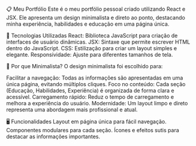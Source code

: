 📋 Meu Portfólio
Este é o meu portfólio pessoal criado utilizando React e JSX. Ele apresenta um design minimalista e direto ao ponto, destacando minha experiência, habilidades e educação em uma página única.

🚀 Tecnologias Utilizadas
React: Biblioteca JavaScript para criação de interfaces de usuário dinâmicas.
JSX: Sintaxe que permite escrever HTML dentro do JavaScript.
CSS: Estilização para criar um layout simples e elegante.
Responsividade: Ajuste para diferentes tamanhos de tela.

🎨 Por que Minimalista?
O design minimalista foi escolhido para:

Facilitar a navegação: Todas as informações são apresentadas em uma única página, evitando múltiplos cliques.
Foco no conteúdo: Cada seção (Educação, Habilidades, Experiência) é organizada de forma clara e acessível.
Carregamento rápido: Reduz o tempo de carregamento e melhora a experiência do usuário.
Modernidade: Um layout limpo e direto representa uma abordagem mais profissional e atual.

🖥️ Funcionalidades
Layout em página única para fácil navegação.
Componentes modulares para cada seção.
Ícones e efeitos sutis para destacar as informações importantes.
